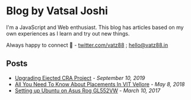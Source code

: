 <!--json
{
	"title": "Blog | Vatsal Joshi",
	"description": "Blog by Vatsal Joshi",
	"meta": [
		{ "name": "keywords", "content": "Blog,Vatsal,Joshi,vatz88" },
		{ "property": "og:url", "content": "https://blog.vatz88.in" },
		{ "property": "twitter:url", "content": "https://blog.vatz88.in" }
	],
	"script": ["/static/js/instantpage.v5.1.0.min.js"],
	"css": [],
	"enableDisqus": false
}
-->

# Blog by Vatsal Joshi

I'm a JavaScript and Web enthusiast. This blog has articles based on my own experiences as I learn and try out new things.

Always happy to connect 🙂 - [twitter.com/vatz88](https://twitter.com/vatz88) ; [hello@vatz88.in](mailto:hello@vatz88.in)

## Posts

<!-- Posts -->

- [Upgrading Ejected CRA Project](/Upgrading-Ejected-CRA-Project/) - <em>September 10, 2019</em>
- [All You Need To Know About Placements In VIT Vellore](/All-You-Need-To-Know-About-Placements-In-VIT-Vellore/) - <em>May 8, 2018</em>
- [Setting up Ubuntu on Asus Rog GL552VW](/Setting-up-Ubuntu-on-Asus-Rog-GL552VW/) - <em>March 10, 2017</em>
